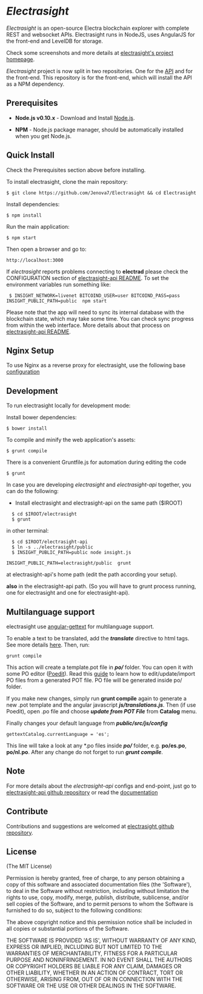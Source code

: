 # *Electrasight*

*Electrasight* is an open-source Electra blockchain explorer with complete REST and websocket APIs.
Electrasight runs in NodeJS, uses AngularJS for the front-end and LevelDB for storage.

Check some screenshots and more details at [electrasight's project homepage](https://github.com/Jenova7/Electrasight).

*Electrasight* project is now split in two repositories. One for the [API](https://github.com/Jenova7/Electrasight-api)
and for the front-end. This repository is for the front-end, which will install the API as a NPM dependency.


## Prerequisites

* **Node.js v0.10.x** - Download and Install [Node.js](http://www.nodejs.org/download/).

* **NPM** - Node.js package manager, should be automatically installed when you get Node.js.


## Quick Install
  Check the Prerequisites section above before installing.

  To install electrasight, clone the main repository:

    $ git clone https://github.com/Jenova7/Electrasight && cd Electrasight

  Install dependencies:

    $ npm install
    
  Run the main application:

    $ npm start
    
  Then open a browser and go to:

    http://localhost:3000

  If *electrasight* reports problems connecting to **electrad** please check the CONFIGURATION section of 
  [electrasight-api README](https://github.com/Jenova7/Electrasight-api/blob/master/README.md). To set the 
  environment variables run something like:
  
     $ INSIGHT_NETWORK=livenet BITCOIND_USER=user BITCOIND_PASS=pass INSIGHT_PUBLIC_PATH=public  npm start


  Please note that the app will need to sync its internal database
  with the blockchain state, which may take some time. You can check
  sync progress from within the web interface. More details about that process
  on [electrasight-api README](https://github.com/Jenova7/Electrasight-api/blob/master/README.md). 
  
  
## Nginx Setup

To use Nginx as a reverse proxy for electrasight, use the following base [configuration](https://gist.github.com/matiu/bdd5e55ff0ad90b54261)


## Development

To run electrasight locally for development mode:

Install bower dependencies:

```
$ bower install
```

To compile and minify the web application's assets:

```
$ grunt compile
```

There is a convenient Gruntfile.js for automation during editing the code

```
$ grunt
```

In case you are developing *electrasight* and *electrasight-api* together, you can do the following:

* Install electrasight and electrasight-api on the same path ($IROOT)

```
  $ cd $IROOT/electrasight
  $ grunt
```

in other terminal:

```
  $ cd $IROOT/electrasight-api
  $ ln -s ../electrasight/public
  $ INSIGHT_PUBLIC_PATH=public node insight.js 
```


``` 
INSIGHT_PUBLIC_PATH=electrasight/public  grunt
```

at electrasight-api's home path (edit the path according your setup).

**also** in the electrasight-api path. (So you will have to grunt process running, one for electrasight and one for electrasight-api).


## Multilanguage support

electrasight use [angular-gettext](http://angular-gettext.rocketeer.be) for
multilanguage support. 

To enable a text to be translated, add the ***translate*** directive to html tags. See more details [here](http://angular-gettext.rocketeer.be/dev-guide/annotate/). Then, run:

```
grunt compile
```

This action will create a template.pot file in ***po/*** folder. You can open
it with some PO editor ([Poedit](http://poedit.net)). Read this [guide](http://angular-gettext.rocketeer.be/dev-guide/translate/) to learn how to edit/update/import PO files from a generated POT file. PO file will be generated inside po/ folder.

If you make new changes, simply run **grunt compile** again to generate a new .pot template and the angular javascript ***js/translations.js***. Then (if use Poedit), open .po file and choose ***update from POT File*** from **Catalog** menu.

Finally changes your default language from ***public/src/js/config*** 

```
gettextCatalog.currentLanguage = 'es';
```

This line will take a look at any *.po files inside ***po/*** folder, e.g.
**po/es.po**, **po/nl.po**. After any change do not forget to run ***grunt
compile***.


## Note

For more details about the *electrasight-api* configs and end-point, just go to [electrasight-api github repository](https://github.com/Jenova7/Electrasight-api) or read the [documentation](https://github.com/Jenova7/Electrasight-api/blob/master/README.md)

## Contribute

Contributions and suggestions are welcomed at [electrasight github repository](https://github.com/Jenova7/Electrasight).


## License
(The MIT License)

Permission is hereby granted, free of charge, to any person obtaining
a copy of this software and associated documentation files (the
'Software'), to deal in the Software without restriction, including
without limitation the rights to use, copy, modify, merge, publish,
distribute, sublicense, and/or sell copies of the Software, and to
permit persons to whom the Software is furnished to do so, subject to
the following conditions:

The above copyright notice and this permission notice shall be
included in all copies or substantial portions of the Software.

THE SOFTWARE IS PROVIDED 'AS IS', WITHOUT WARRANTY OF ANY KIND,
EXPRESS OR IMPLIED, INCLUDING BUT NOT LIMITED TO THE WARRANTIES OF
MERCHANTABILITY, FITNESS FOR A PARTICULAR PURPOSE AND NONINFRINGEMENT.
IN NO EVENT SHALL THE AUTHORS OR COPYRIGHT HOLDERS BE LIABLE FOR ANY
CLAIM, DAMAGES OR OTHER LIABILITY, WHETHER IN AN ACTION OF CONTRACT,
TORT OR OTHERWISE, ARISING FROM, OUT OF OR IN CONNECTION WITH THE
SOFTWARE OR THE USE OR OTHER DEALINGS IN THE SOFTWARE.
